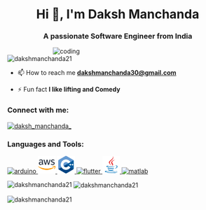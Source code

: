 <h1 align="center">Hi 👋, I'm Daksh Manchanda</h1>
<h3 align="center">A passionate Software Engineer from India</h3>
<img align ="right"alt = "coding" width = "400" src = "https://media1.giphy.com/media/CuuSHzuc0O166MRfjt/giphy.webp?cid=790b7611ln4pk8p4lgu1kasm3s00zgkvpn0x1mhuff9gedr2&ep=v1_gifs_search&rid=giphy.webp&ct=g">

<p align="left"> <img src="https://komarev.com/ghpvc/?username=dakshmanchanda21&label=Profile%20views&color=0e75b6&style=flat" alt="dakshmanchanda21" /> </p>

- 📫 How to reach me **dakshmanchanda30@gmail.com**

- ⚡ Fun fact **I like lifting and Comedy**

<h3 align="left">Connect with me:</h3>
<p align="left">
<a href="https://instagram.com/daksh_manchanda_" target="blank"><img align="center" src="https://raw.githubusercontent.com/rahuldkjain/github-profile-readme-generator/master/src/images/icons/Social/instagram.svg" alt="daksh_manchanda_" height="30" width="40" /></a>
</p>

<h3 align="left">Languages and Tools:</h3>
<p align="left"> <a href="https://www.arduino.cc/" target="_blank" rel="noreferrer"> <img src="https://cdn.worldvectorlogo.com/logos/arduino-1.svg" alt="arduino" width="40" height="40"/> </a> <a href="https://aws.amazon.com" target="_blank" rel="noreferrer"> <img src="https://raw.githubusercontent.com/devicons/devicon/master/icons/amazonwebservices/amazonwebservices-original-wordmark.svg" alt="aws" width="40" height="40"/> </a> <a href="https://www.w3schools.com/cpp/" target="_blank" rel="noreferrer"> <img src="https://raw.githubusercontent.com/devicons/devicon/master/icons/cplusplus/cplusplus-original.svg" alt="cplusplus" width="40" height="40"/> </a> <a href="https://flutter.dev" target="_blank" rel="noreferrer"> <img src="https://www.vectorlogo.zone/logos/flutterio/flutterio-icon.svg" alt="flutter" width="40" height="40"/> </a> <a href="https://www.java.com" target="_blank" rel="noreferrer"> <img src="https://raw.githubusercontent.com/devicons/devicon/master/icons/java/java-original.svg" alt="java" width="40" height="40"/> </a> <a href="https://www.mathworks.com/" target="_blank" rel="noreferrer"> <img src="https://upload.wikimedia.org/wikipedia/commons/2/21/Matlab_Logo.png" alt="matlab" width="40" height="40"/> </a> </p>

<p><img align="left" src="https://github-readme-stats.vercel.app/api/top-langs?username=dakshmanchanda21&show_icons=true&locale=en&layout=compact" alt="dakshmanchanda21" /></p>

<p>&nbsp;<img align="center" src="https://github-readme-stats.vercel.app/api?username=dakshmanchanda21&show_icons=true&locale=en" alt="dakshmanchanda21" /></p>

<p><img align="center" src="https://github-readme-streak-stats.herokuapp.com/?user=dakshmanchanda21&" alt="dakshmanchanda21" /></p>

